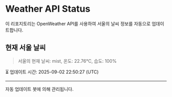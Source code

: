 
# Weather API Status

이 리포지토리는 OpenWeather API를 사용하여 서울의 날씨 정보를 자동으로 업데이트합니다.

## 현재 서울 날씨
> 서울의 현재 날씨: mist, 온도: 22.76°C, 습도: 100%

⏳ 업데이트 시간: 2025-09-02 22:50:27 (UTC)

---
자동 업데이트 봇에 의해 관리됩니다.
